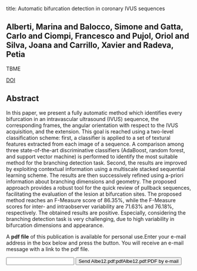 title: Automatic bifurcation detection in coronary IVUS sequences

## Alberti, Marina and Balocco, Simone and Gatta, Carlo and Ciompi, Francesco and Pujol, Oriol and Silva, Joana and Carrillo, Xavier and Radeva, Petia
TBME

<a href="https://doi.org/10.1109/TBME.2011.2181372">DOI</a>

## Abstract
In this paper, we present a fully automatic method which identifies every bifurcation in an intravascular ultrasound (IVUS) sequence, the corresponding frames, the angular orientation with respect to the IVUS acquisition, and the extension. This goal is reached using a two-level classification scheme: first, a classifier is applied to a set of textural features extracted from each image of a sequence. A comparison among three state-of-the-art discriminative classifiers (AdaBoost, random forest, and support vector machine) is performed to identify the most suitable method for the branching detection task. Second, the results are improved by exploiting contextual information using a multiscale stacked sequential learning scheme. The results are then successively refined using a-priori information about branching dimensions and geometry. The proposed approach provides a robust tool for the quick review of pullback sequences, facilitating the evaluation of the lesion at bifurcation sites. The proposed method reaches an F-Measure score of 86.35%, while the F-Measure scores for inter- and intraobserver variability are 71.63% and 76.18%, respectively. The obtained results are positive. Especially, considering the branching detection task is very challenging, due to high variability in bifurcation dimensions and appearance.

A <b>pdf file</b> of this publication is available for personal use.Enter your e-mail address in the box below and press the button. You will receive an e-mail message with a link to the pdf file.
<form action="sender.php">  <input type="text" name="email">  <input type="submit" value="Send Albe12.pdf:pdfAlbe12.pdf:PDF by e-mail"></form>